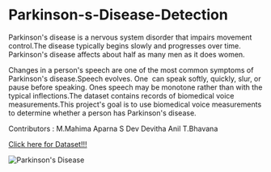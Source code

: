 # Parkinson-s-Disease-Detection
Parkinson's disease is a nervous system disorder that impairs movement control.The disease typically begins slowly and progresses over time. Parkinson's disease affects about half as many men as it does women.


Changes in a person's speech are one of the most common symptoms of Parkinson's disease.Speech evolves. One  can speak softly, quickly, slur, or pause before speaking. Ones speech may be monotone rather than with the typical inflections.The dataset contains records of biomedical voice measurements.This project's goal is to use biomedical voice measurements to determine whether a person has Parkinson's disease.


Contributors :
M.Mahima
Aparna S Dev
Devitha Anil
T.Bhavana 

[Click here for Dataset!!!](https://archive.ics.uci.edu/ml/datasets/parkinsons)


![Parkinson's Disease](https://www.drprempillay.org/wp-content/uploads/2015/08/ParkinsonsDisease.png)
